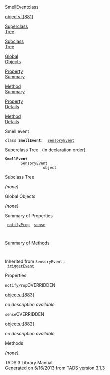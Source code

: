 <span class="title">SmellEvent</span><span class="type">class</span>

[objects.t](../file/objects.t.html)\[[881](../source/objects.t.html#881)\]

[Superclass  
Tree](#_SuperClassTree_)

[Subclass  
Tree](#_SubClassTree_)

[Global  
Objects](#_ObjectSummary_)

[Property  
Summary](#_PropSummary_)

[Method  
Summary](#_MethodSummary_)

[Property  
Details](#_Properties_)

[Method  
Details](#_Methods_)

<div class="fdesc">

Smell event

`class `**`SmellEvent`**` :   `[`SensoryEvent`](../object/SensoryEvent.html)

</div>

<span id="_SuperClassTree_"></span>

<div class="mjhd">

<span class="hdln">Superclass Tree</span>   (in declaration order)

</div>

**`SmellEvent`**  
`         `[`SensoryEvent`](../object/SensoryEvent.html)  
`                 object`  
<span id="_SubClassTree_"></span>

<div class="mjhd">

<span class="hdln">Subclass Tree</span>  

</div>

*(none)* <span id="_ObjectSummary_"></span>

<div class="mjhd">

<span class="hdln">Global Objects</span>  

</div>

*(none)* <span id="_PropSummary_"></span>

<div class="mjhd">

<span class="hdln">Summary of Properties</span>  

</div>

` `[`notifyProp`](#notifyProp)`  `[`sense`](#sense)`  `

` `

<span id="_MethodSummary_"></span>

<div class="mjhd">

<span class="hdln">Summary of Methods</span>  

</div>

` `

Inherited from `SensoryEvent` :  
` `[`triggerEvent`](../object/SensoryEvent.html#triggerEvent)`  `

<span id="_Properties_"></span>

<div class="mjhd">

<span class="hdln">Properties</span>  

</div>

<span id="notifyProp"></span>

`notifyProp`<span class="rem">OVERRIDDEN</span>

[objects.t](../file/objects.t.html)\[[883](../source/objects.t.html#883)\]

<div class="desc">

*no description available*

</div>

<span id="sense"></span>

`sense`<span class="rem">OVERRIDDEN</span>

[objects.t](../file/objects.t.html)\[[882](../source/objects.t.html#882)\]

<div class="desc">

*no description available*

</div>

<span id="_Methods_"></span>

<div class="mjhd">

<span class="hdln">Methods</span>  

</div>

*(none)*

<div class="ftr">

TADS 3 Library Manual  
Generated on 5/16/2013 from TADS version 3.1.3

</div>

